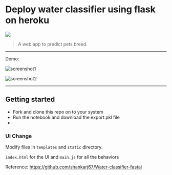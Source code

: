 
# Deploy water classifier using flask on heroku

[![](https://img.shields.io/badge/python-3.5%2B-green.svg)]()


> A web app to predict pets breed.

------------------


Demo:

![screenshot1](https://user-images.githubusercontent.com/43055935/151333356-53f8b746-8357-4dfd-8b87-80ebd8d2c1f6.PNG)

![screenshot2](https://user-images.githubusercontent.com/43055935/151333495-998a8380-5bc8-4c47-99e6-5ef6d352bfc3.PNG)

------------------


## Getting started

- Fork and clone this repo on to your system
- Run the notebook and download the export.pkl file
- 




### UI Change

Modify files in `templates` and `static` directory.

`index.html` for the UI and `main.js` for all the behaviors


Reference: https://github.com/shankarj67/Water-classifier-fastai